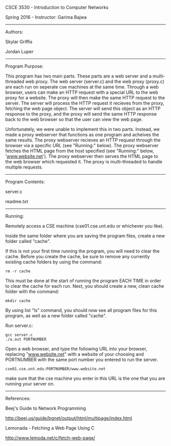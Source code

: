 
CSCE 3530 - Introduction to Computer Networks

Spring 2016 - Instructor: Garima Bajwa

-----------------------------------------------------------------------------------


Authors:

Skylar Griffis

Jordan Luper

-----------------------------------------------------------------------------------


Program Purpose:

This program has two main parts. These parts are a 
web server and a multi-threaded web proxy. The web server (server.c)
and the web proxy (proxy.c) are each run on seperate cse machines at the
same time. Through a web browser, users can make an HTTP request with a 
special URL to the web proxy for a website. The proxy will then make the
same HTTP request to the server. The server will process the HTTP request
it recieves from the proxy, fetching the web page object. The server will
send this object as an HTTP response to the proxy, and the proxy will
send the same HTTP response back to the web browser so that the user can
view the web page.

Unfortunately, we were unable to implement this in two parts. Instead, we
made a proxy webserver that functions as one program and acheives the same
results. The proxy webserver recieves an HTTP request through the browser via
a specific URL (see "Running:" below). The proxy webserver fetches the HTML page
from the host specified (see "Running:" below, 'www.website.net'). The proxy
webserver then serves the HTML page to the web browser which requested it. The
proxy is multi-threaded to handle multiple requests.

-----------------------------------------------------------------------------------

Program Contents:

server.c

readme.txt


-----------------------------------------------------------------------------------

Running:

Remotely access a CSE machine (cse01.cse.unt.edu or whichever you like).

Inside the same folder where you are saving the program files, create a new folder
called "cache". 

If this is not your first time running the program, you will need to clear the cache.
Before you create the cache, be sure to remove any currently existing
cache folders by using the command:

	rm -r cache
	
This must be done at the start of running the program EACH TIME in order to clear the cache for each run. 
Next, you should create a new, clean cache folder with the command:

	mkdir cache

By using list "ls" command, you should now see all program files for this program,
as well as a new folder called "cache". 

	

Run server.c:

	gcc server.c
	./a.out PORTNUMBER
	
Open a web browser, and type the following URL into your browser,
replacing "www.website.net" with a website of your choosing and
PORTNUMBER with the same port number you entered to run the server.

	cse01.cse.unt.edu:PORTNUMBER/www.website.net
	
make sure that the cse machine you enter in this URL is the one
that you are running your server on.

-----------------------------------------------------------------------------------

References:


Beej's Guide to Network Programming

http://beej.us/guide/bgnet/output/html/multipage/index.html

Lemonada - Fetching a Web Page Using C

http://www.lemoda.net/c/fetch-web-page/

